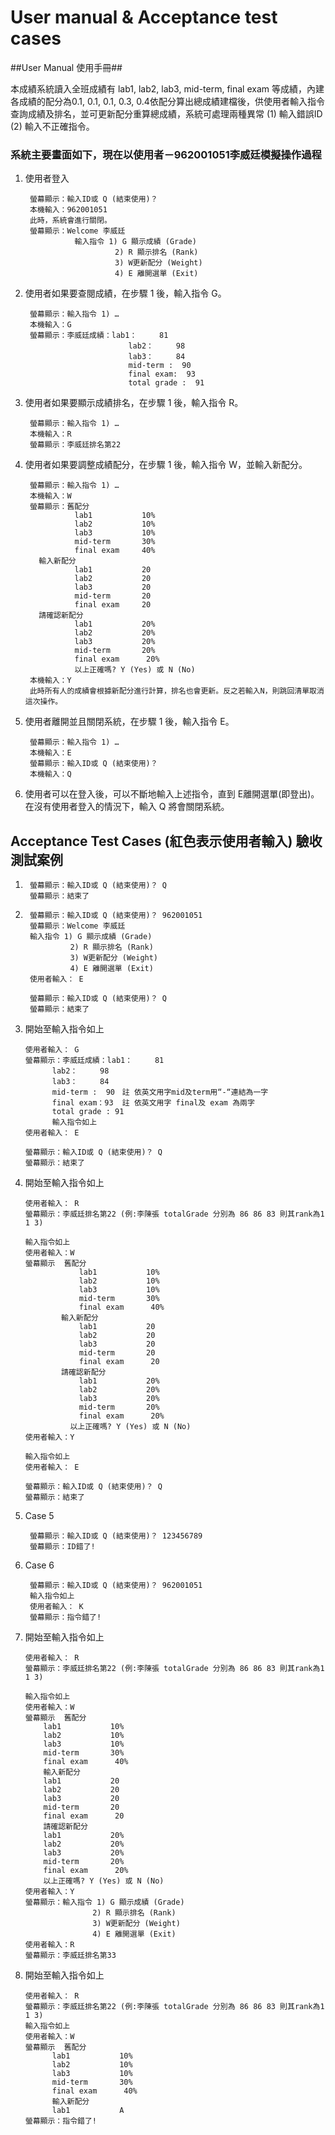 User manual & Acceptance test cases
=====

##User Manual 使用手冊##

本成績系統讀入全班成績有 lab1, lab2, lab3, mid-term, final exam 等成績，內建各成績的配分為0.1, 0.1, 0.1, 0.3, 0.4依配分算出總成績建檔後，供使用者輸入指令查詢成績及排名，並可更新配分重算總成績，系統可處理兩種異常 (1) 輸入錯誤ID (2) 輸入不正確指令。

### 系統主要畫面如下，現在以使用者－962001051李威廷模擬操作過程 ###

1. 使用者登入

        螢幕顯示：輸入ID或 Q (結束使用)？
        本機輸入：962001051
        此時，系統會進行關閉。
        螢幕顯示：Welcome 李威廷
                  輸入指令 1) G 顯示成績 (Grade)
                           2) R 顯示排名 (Rank)
                           3) W更新配分 (Weight)
                           4) E 離開選單 (Exit)


2. 使用者如果要查閱成績，在步驟 1 後，輸入指令 G。

        螢幕顯示：輸入指令 1) … 
        本機輸入：G
        螢幕顯示：李威廷成績：lab1：     81
                              lab2：     98
                              lab3：     84
                              mid-term :  90
                              final exam:  93
                              total grade :  91

3. 使用者如果要顯示成績排名，在步驟 1 後，輸入指令 R。

        螢幕顯示：輸入指令 1) … 
        本機輸入：R
        螢幕顯示：李威廷排名第22

4. 使用者如果要調整成績配分，在步驟 1 後，輸入指令 W，並輸入新配分。

        螢幕顯示：輸入指令 1) … 
        本機輸入：W
        螢幕顯示：舊配分 
                  lab1           10%
                  lab2           10%
                  lab3           10%
                  mid-term       30%
                  final exam     40%
          輸入新配分
                  lab1           20
                  lab2           20
                  lab3           20
                  mid-term       20
                  final exam     20
          請確認新配分
                  lab1           20%
                  lab2           20%
                  lab3           20%
                  mid-term       20%
                  final exam      20%
                  以上正確嗎? Y (Yes) 或 N (No)
        本機輸入：Y
        此時所有人的成績會根據新配分進行計算，排名也會更新。反之若輸入N，則跳回清單取消這次操作。

5. 使用者離開並且關閉系統，在步驟 1 後，輸入指令 E。

        螢幕顯示：輸入指令 1) … 
        本機輸入：E
        螢幕顯示：輸入ID或 Q (結束使用)？
        本機輸入：Q

6. 使用者可以在登入後，可以不斷地輸入上述指令，直到 E離開選單(即登出)。在沒有使用者登入的情況下，輸入 Q 將會關閉系統。


## Acceptance Test Cases (紅色表示使用者輸入) 驗收測試案例 ##

1.  
        螢幕顯示：輸入ID或 Q (結束使用)？ Q
        螢幕顯示：結束了

2.  
        螢幕顯示：輸入ID或 Q (結束使用)？ 962001051
        螢幕顯示：Welcome 李威廷
        輸入指令 1) G 顯示成績 (Grade) 
                 2) R 顯示排名 (Rank) 
                 3) W更新配分 (Weight) 
                 4) E 離開選單 (Exit)  
        使用者輸入： E 
        
        螢幕顯示：輸入ID或 Q (結束使用)？ Q
        螢幕顯示：結束了

3.  開始至輸入指令如上

        使用者輸入： G 
        螢幕顯示：李威廷成績：lab1：     81　
              lab2：     98　
              lab3：     84　
              mid-term :  90　註 依英文用字mid及term用“-“連結為一字
              final exam：93  註 依英文用字 final及 exam 為兩字 
              total grade : 91          
              輸入指令如上
        使用者輸入： E 
        
        螢幕顯示：輸入ID或 Q (結束使用)？ Q
        螢幕顯示：結束了

4.  開始至輸入指令如上

        使用者輸入： R
        螢幕顯示：李威廷排名第22 (例:李陳張 totalGrade 分別為 86 86 83 則其rank為1 1 3) 
        
        輸入指令如上
        使用者輸入：W
        螢幕顯示  舊配分 
                    lab1           10%
                    lab2           10%
                    lab3           10%
                    mid-term       30%
                    final exam      40%
                輸入新配分
                    lab1           20
                    lab2           20
                    lab3           20
                    mid-term       20
                    final exam      20
                請確認新配分
                    lab1           20%
                    lab2           20%
                    lab3           20%
                    mid-term       20%
                    final exam      20%
                  以上正確嗎? Y (Yes) 或 N (No)
        使用者輸入：Y
        
        輸入指令如上
        使用者輸入： E 
        
        螢幕顯示：輸入ID或 Q (結束使用)？ Q
        螢幕顯示：結束了

5. Case 5

        螢幕顯示：輸入ID或 Q (結束使用)？ 123456789
        螢幕顯示：ID錯了!

6. Case 6

        螢幕顯示：輸入ID或 Q (結束使用)？ 962001051
        輸入指令如上
        使用者輸入： K 
        螢幕顯示：指令錯了!
        
7.  開始至輸入指令如上
        
        使用者輸入： R
        螢幕顯示：李威廷排名第22 (例:李陳張 totalGrade 分別為 86 86 83 則其rank為1 1 3) 
        
        輸入指令如上
        使用者輸入：W
        螢幕顯示  舊配分 
            lab1           10%
            lab2           10%
            lab3           10%
            mid-term       30%
            final exam      40%
            輸入新配分
            lab1           20
            lab2           20
            lab3           20
            mid-term       20
            final exam      20
            請確認新配分
            lab1           20%
            lab2           20%
            lab3           20%
            mid-term       20%
            final exam      20%
            以上正確嗎? Y (Yes) 或 N (No)
        使用者輸入：Y
        螢幕顯示：輸入指令 1) G 顯示成績 (Grade) 
                       2) R 顯示排名 (Rank) 
                       3) W更新配分 (Weight) 
                       4) E 離開選單 (Exit)
        使用者輸入：R
        螢幕顯示：李威廷排名第33

8.  開始至輸入指令如上
        
        使用者輸入： R
        螢幕顯示：李威廷排名第22 (例:李陳張 totalGrade 分別為 86 86 83 則其rank為1 1 3) 
        輸入指令如上
        使用者輸入：W
        螢幕顯示  舊配分 
              lab1           10%
              lab2           10%
              lab3           10%
              mid-term       30%
              final exam      40%
              輸入新配分
              lab1           A
        螢幕顯示：指令錯了!

